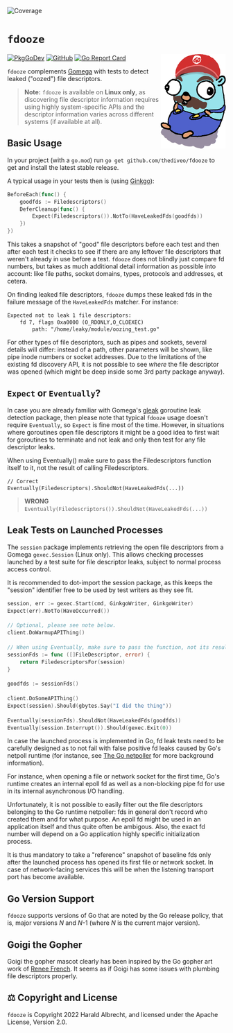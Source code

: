 <!-- markdownlint-disable-next-line MD022 -->
![Coverage](https://img.shields.io/badge/Coverage-99.1%25-brightgreen)
# `fdooze`
<img title="Goigi the gopher" align="right" width="150" src="images/goigi-small.png">

[![PkgGoDev](https://img.shields.io/badge/-reference-blue?logo=go&logoColor=white&labelColor=505050)](https://pkg.go.dev/github.com/thediveo/fdooze)
[![GitHub](https://img.shields.io/github/license/thediveo/fdooze)](https://img.shields.io/github/license/thediveo/fdooze)
[![Go Report Card](https://goreportcard.com/badge/github.com/thediveo/fdooze)](https://goreportcard.com/report/github.com/thediveo/fdooze)

`fdooze` complements [Gomega](https://github.com/onsi/gomega) with tests to
detect leaked ("oozed") file descriptors.

> **Note:** `fdooze` is available on **Linux only**, as discovering file
> descriptor information requires using highly system-specific APIs and the
> descriptor information varies across different systems (if available at all).

## Basic Usage

In your project (with a `go.mod`) run `go get github.com/thediveo/fdooze` to get
and install the latest stable release.

A typical usage in your tests then is (using
[Ginkgo](https://github.com/onsi/ginkgo)):

```go
BeforeEach(func() {
    goodfds := Filedescriptors()
    DeferCleanup(func() {
        Expect(Filedescriptors()).NotTo(HaveLeakedFds(goodfds))
    })
})
```

This takes a snapshot of "good" file descriptors before each test and then after
each test it checks to see if there are any leftover file descriptors that
weren't already in use before a test. `fdooze` does not blindly just compare fd
numbers, but takes as much additional detail information as possible into
account: like file paths, socket domains, types, protocols and addresses, et
cetera.

On finding leaked file descriptors, `fdooze` dumps these leaked fds in the
failure message of the `HaveLeakedFds` matcher. For instance:

```
Expected not to leak 1 file descriptors:
    fd 7, flags 0xa0000 (O_RDONLY,O_CLOEXEC)
        path: "/home/leaky/module/oozing_test.go"
```

For other types of file descriptors, such as pipes and sockets, several details
will differ: instead of a path, other parameters will be shown, like pipe inode
numbers or socket addresses. Due to the limitations of the existing fd discovery
API, it is not possible to see _where_ the file descriptor was opened (which
might be deep inside some 3rd party package anyway).

## `Expect` or `Eventually`?

In case you are already familiar with Gomega's
[gleak](https://onsi.github.io/gomega/#codegleakcode-finding-leaked-goroutines)
goroutine leak detection package, then please note that typical `fdooze` usage
doesn't require `Eventually`, so `Expect` is fine most of the time. However, in
situations where goroutines open file descriptors it might be a good idea to
first wait for goroutines to terminate and not leak and only then test for any
file descriptor leaks.

When using Eventually() make sure to pass the Filedescriptors function itself to
it, not the result of calling Filedescriptors.

    // Correct
    Eventually(Filedescriptors).ShouldNot(HaveLeakedFds(...))

> **WRONG**
> `Eventually(Filedescriptors()).ShouldNot(HaveLeakedFds(...))`

## Leak Tests on Launched Processes

The `session` package implements retrieving the open file descriptors from a
Gomega `gexec.Session` (Linux only). This allows checking processes launched by
a test suite for file descriptor leaks, subject to normal process access
control.

It is recommended to dot-import the session package, as this keeps the "session"
identifier free to be used by test writers as they see fit.

```go
session, err := gexec.Start(cmd, GinkgoWriter, GinkgoWriter)
Expect(err).NotTo(HaveOccurred())

// Optional, please see note below.
client.DoWarmupAPIThing()

// When using Eventually, make sure to pass the function, not its result!
sessionFds := func ([]FileDescriptor, error) {
    return FiledescriptorsFor(session)
}

goodfds := sessionFds()

client.DoSomeAPIThing()
Expect(session).Should(gbytes.Say("I did the thing"))

Eventually(sessionFds).ShouldNot(HaveLeakedFds(goodfds))
Eventually(session.Interrupt()).Should(gexec.Exit(0))
```

In case the launched process is implemented in Go, fd leak tests need to be
carefully designed as to not fail with false positive fd leaks caused by Go's
netpoll runtime (for instance, see [The Go
netpoller](https://morsmachine.dk/netpoller) for more background information).

For instance, when opening a file or network socket for the first time, Go's
runtime creates an internal epoll fd as well as a non-blocking pipe fd for use
in its internal asynchronous I/O handling.

Unfortunately, it is not possible to easily filter out the file descriptors
belonging to the Go runtime netpoller: fds in general don't record who created
them and for what purpose. An epoll fd might be used in an application itself
and thus quite often be ambigous. Also, the exact fd number will depend on a Go
application highly specific initialization process.

It is thus mandatory to take a "reference" snapshot of baseline fds only after
the launched process has opened its first file or network socket. In case of
network-facing services this will be when the listening transport port has
become available.

## Go Version Support

`fdooze` supports versions of Go that are noted by the Go release policy, that
is, major versions _N_ and _N_-1 (where _N_ is the current major version).

## Goigi the Gopher

Goigi the gopher mascot clearly has been inspired by the Go gopher art work of
[Renee French](http://reneefrench.blogspot.com/). It seems as if Goigi has some
issues with plumbing file descriptors properly.

## ⚖️ Copyright and License

`fdooze` is Copyright 2022 Harald Albrecht, and licensed under the Apache
License, Version 2.0.
